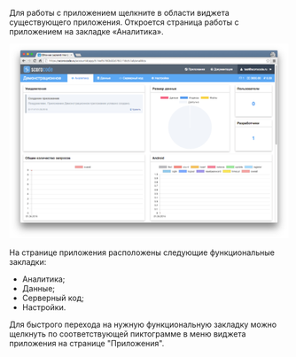 Для работы с приложением щелкните в области виджета существующего приложения. Откроется страница работы с приложением на закладке «Аналитика».

![Аналитика](../img/analytics.png)

На странице приложения расположены следующие функциональные закладки:

* Аналитика;
* Данные;
* Серверный код;
* Настройки.

Для быстрого перехода на нужную функциональную закладку можно щелкнуть по соответствующей пиктограмме в меню виджета приложения на странице "Приложения".

